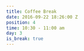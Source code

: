 ```yaml
---
title: Coffee Break
date: 2016-09-22 18:26:00 Z
position: 4
time: 10:30 - 11:00 am
day: 3
is_break: true
---
```


